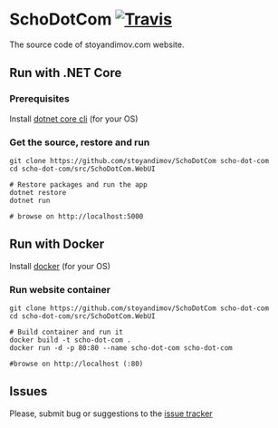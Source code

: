 # SchoDotCom [![Travis](https://travis-ci.org/stoyandimov/SchoDotCom.svg?branch=master)](https://travis-ci.org/stoyandimov/SchoDotCom)

The source code of stoyandimov.com website.

## Run with .NET Core

### Prerequisites
Install [dotnet core cli](https://www.microsoft.com/net/download) (for your OS)

### Get the source, restore and run
```
git clone https://github.com/stoyandimov/SchoDotCom scho-dot-com
cd scho-dot-com/src/SchoDotCom.WebUI

# Restore packages and run the app
dotnet restore
dotnet run

# browse on http://localhost:5000
```

## Run with Docker
Install [docker](https://docs.docker.com/install/) (for your OS)

### Run website container

```
git clone https://github.com/stoyandimov/SchoDotCom scho-dot-com
cd scho-dot-com/src/SchoDotCom.WebUI

# Build container and run it
docker build -t scho-dot-com .
docker run -d -p 80:80 --name scho-dot-com scho-dot-com 

#browse on http://localhost (:80)
```

## Issues
Please, submit bug or suggestions to the [issue tracker](https://github.com/stoyandimov/SchoDotCom/issues)
